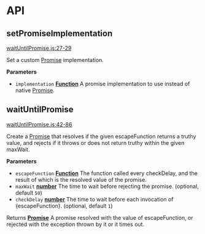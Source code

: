 # API

<!-- Generated by documentation.js. Update this documentation by updating the source code. -->

## setPromiseImplementation

[waitUntilPromise.js:27-29](https://github.com/SimenB/wait-until-promise/blob/633e29fac0b5e27bfb7891291cf01485a79107a9/waitUntilPromise.js#L27-L29 "Source code on GitHub")

Set a custom [Promise](https://developer.mozilla.org/en-US/docs/Web/JavaScript/Reference/Global_Objects/Promise) implementation.

**Parameters**

-   `implementation` **[Function](https://developer.mozilla.org/en-US/docs/Web/JavaScript/Reference/Statements/function)** A promise implementation to use instead of native [Promise](https://developer.mozilla.org/en-US/docs/Web/JavaScript/Reference/Global_Objects/Promise).

## waitUntilPromise

[waitUntilPromise.js:42-86](https://github.com/SimenB/wait-until-promise/blob/633e29fac0b5e27bfb7891291cf01485a79107a9/waitUntilPromise.js#L42-L86 "Source code on GitHub")

Create a [Promise](https://developer.mozilla.org/en-US/docs/Web/JavaScript/Reference/Global_Objects/Promise) that resolves if the given escapeFunction returns a truthy value, and rejects if it throws
or does not return truthy within the given maxWait.

**Parameters**

-   `escapeFunction` **[Function](https://developer.mozilla.org/en-US/docs/Web/JavaScript/Reference/Statements/function)** The function called every checkDelay, and the result of which is the resolved
    value of the promise.
-   `maxWait` **[number](https://developer.mozilla.org/en-US/docs/Web/JavaScript/Reference/Global_Objects/Number)** The time to wait before rejecting the promise. (optional, default `50`)
-   `checkDelay` **[number](https://developer.mozilla.org/en-US/docs/Web/JavaScript/Reference/Global_Objects/Number)** The time to wait before each invocation of {escapeFunction}. (optional, default `1`)

Returns **[Promise](https://developer.mozilla.org/en-US/docs/Web/JavaScript/Reference/Global_Objects/Promise)** A promise resolved with the value of escapeFunction, or rejected with the exception thrown by it
or it times out.
